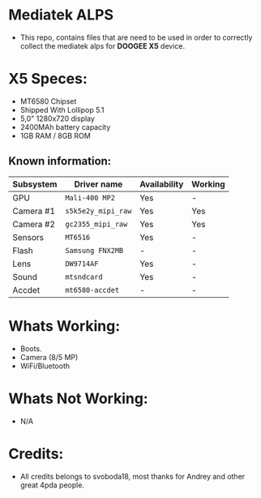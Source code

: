 Mediatek ALPS
=================
- This repo, contains files that are need to be used in order to correctly collect the mediatek alps
  for **DOOGEE X5** device.

# X5 Speces:
- MT6580 Chipset
- Shipped With Lollipop 5.1
- 5,0" 1280x720 display
- 2400MAh battery capacity
- 1GB RAM / 8GB ROM

## Known information:
| Subsystem | Driver name | Availability | Working |
|-----------|-------------|--------------|---------|
| GPU | `Mali-400 MP2` | Yes | - |
| Camera #1 | `s5k5e2y_mipi_raw` | Yes | Yes |
| Camera #2 | `gc2355_mipi_raw` | Yes | Yes |
| Sensors | `MT6516` | Yes | - |
| Flash | `Samsung FNX2MB` | - | - |
| Lens | `DW9714AF` | Yes | - |
| Sound | `mtsndcard` | Yes | - |
| Accdet | `mt6580-accdet` | - | - |

# Whats Working:
- Boots.
- Camera (8/5 MP)
- WiFi/Bluetooth

# Whats Not Working:
- N/A

# Credits:
* All credits belongs to svoboda18, most thanks for Andrey and other great 4pda people.
